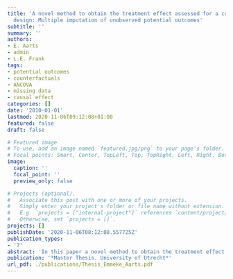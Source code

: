```yaml
---
title: 'A novel method to obtain the treatment effect assessed for a completely randomized
  design: Multiple imputation of unobserved potential outcomes'
subtitle: ''
summary: ''
authors:
- E. Aarts
- admin
- L.E. Frank
tags:
- potential outcomes
- counterfactuals
- ANCOVA 
- missing data
- causal effect
categories: []
date: '2010-01-01'
lastmod: 2020-11-06T09:12:08+01:00
featured: false
draft: false

# Featured image
# To use, add an image named `featured.jpg/png` to your page's folder.
# Focal points: Smart, Center, TopLeft, Top, TopRight, Left, Right, BottomLeft, Bottom, BottomRight.
image:
  caption: ''
  focal_point: ''
  preview_only: false

# Projects (optional).
#   Associate this post with one or more of your projects.
#   Simply enter your project's folder or file name without extension.
#   E.g. `projects = ["internal-project"]` references `content/project/deep-learning/index.md`.
#   Otherwise, set `projects = []`.
projects: []
publishDate: '2020-11-06T08:12:08.557725Z'
publication_types:
- '7'
abstract: 'In this paper a novel method to obtain the treatment effect called multiple imputation of unobserved potential outcomes is evaluated by comparing its performance to the Student’s t-test and ANCOVA. The novel method originates from Rubins potential outcomes framework which explicitly defines that each unit has a possible active treatment and control treatment outcome. Since every unit can only be assigned to one treatment, one of the potential outcomes is unobserved for each unit. To approximate calculating the treatment effect, the unobserved potential outcomes are multiple imputed. To start at the basics of group comparisons, the paper is restricted to completely random groups. The method is evaluated by a series of simulations using a realistic, empirical synthetic population. Overall, the results show that the novel method performs up to standards: bias is negligible compared to the standard error and 95 per cent confidence interval coverage is above 90 per cent. Also, the novel method is more efficient and powerful than the frequently used Student’s t-test when the relation between the covariates and potential outcomes is linear. Multiple imputation of potential outcomes performs approximatly equally well as classical ANCOVA. At a small sample size, the novel method is somewhat more powerful when the assumption of parallel slopes is violated, but it is slightly less efficient than ANCOVA for all used properties of covariates, sample sizes and effect sizes.'
publication: '*Master Thesis. University of Utrecht*'
url_pdf: ./publications/Thesis_Emmeke_Aarts.pdf
---
```

